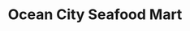 ---
title: "Ocean City Seafood Mart"
url: /salt-lake-city/ocean-city-seafood-mart/
shop: supermarket
---